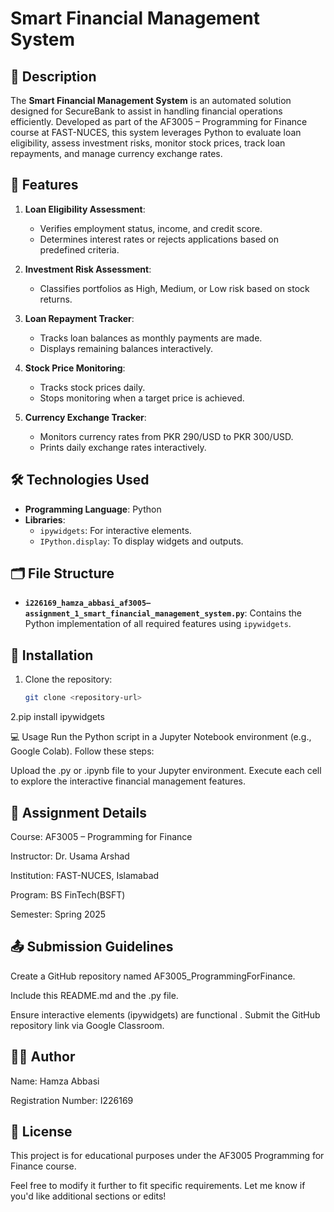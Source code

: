 # Smart Financial Management System

## 📖 Description
The **Smart Financial Management System** is an automated solution designed for SecureBank to assist in handling financial operations efficiently. Developed as part of the AF3005 – Programming for Finance course at FAST-NUCES, this system leverages Python to evaluate loan eligibility, assess investment risks, monitor stock prices, track loan repayments, and manage currency exchange rates.

## 🚀 Features
1. **Loan Eligibility Assessment**:
   - Verifies employment status, income, and credit score.
   - Determines interest rates or rejects applications based on predefined criteria.

2. **Investment Risk Assessment**:
   - Classifies portfolios as High, Medium, or Low risk based on stock returns.

3. **Loan Repayment Tracker**:
   - Tracks loan balances as monthly payments are made.
   - Displays remaining balances interactively.

4. **Stock Price Monitoring**:
   - Tracks stock prices daily.
   - Stops monitoring when a target price is achieved.

5. **Currency Exchange Tracker**:
   - Monitors currency rates from PKR 290/USD to PKR 300/USD.
   - Prints daily exchange rates interactively.

## 🛠️ Technologies Used
- **Programming Language**: Python
- **Libraries**: 
  - `ipywidgets`: For interactive elements.
  - `IPython.display`: To display widgets and outputs.

## 🗂️ File Structure
- **`i226169_hamza_abbasi_af3005–assignment_1_smart_financial_management_system.py`**:
  Contains the Python implementation of all required features using `ipywidgets`.

## 📝 Installation
1. Clone the repository:
   ```bash
   git clone <repository-url>
2.pip install ipywidgets

💻 Usage
Run the Python script in a Jupyter Notebook environment (e.g., Google Colab). Follow these steps:

Upload the .py or .ipynb file to your Jupyter environment.
Execute each cell to explore the interactive financial management features.

## 🎯 Assignment Details

Course: AF3005 – Programming for Finance

Instructor: Dr. Usama Arshad

Institution: FAST-NUCES, Islamabad

Program: BS FinTech(BSFT)

Semester: Spring 2025

## 📤 Submission Guidelines

Create a GitHub repository named AF3005_ProgrammingForFinance.

Include this README.md and the .py file.

Ensure interactive elements (ipywidgets) are functional
.
Submit the GitHub repository link via Google Classroom.

## 👨‍💻 Author

Name: Hamza Abbasi

Registration Number: I226169

## 📄 License
This project is for educational purposes under the AF3005 Programming for Finance course.


Feel free to modify it further to fit specific requirements. Let me know if you'd like additional sections or edits!

